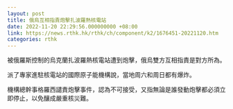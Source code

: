 ```yaml
---
layout: post
title: 俄烏互相指責炮擊扎波羅熱核電站
date: 2022-11-20 22:29:56.000000000 +08:00
link: https://news.rthk.hk/rthk/ch/component/k2/1676451-20221120.htm
categories: rthk
---
```


被俄羅斯控制的烏克蘭扎波羅熱核電站遭到炮擊，俄烏雙方互相指責是對方所為。

派了專家進駐核電站的國際原子能機構說，當地周六和周日都有爆炸。

機構總幹事格羅西譴責炮擊事件，認為不可接受，又指無論是誰發動炮擊都必須立即停止，以免釀成嚴重核災難。
